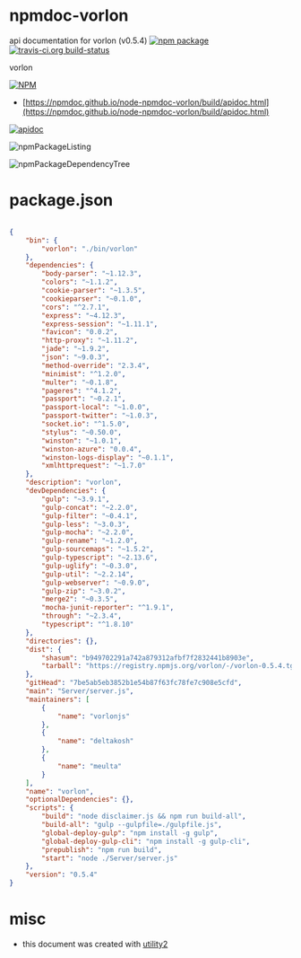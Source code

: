 # npmdoc-vorlon

api documentation for  vorlon (v0.5.4)  [![npm package](https://img.shields.io/npm/v/npmdoc-vorlon.svg?style=flat-square)](https://www.npmjs.org/package/npmdoc-vorlon) [![travis-ci.org build-status](https://api.travis-ci.org/npmdoc/node-npmdoc-vorlon.svg)](https://travis-ci.org/npmdoc/node-npmdoc-vorlon)

vorlon

[![NPM](https://nodei.co/npm/vorlon.png?downloads=true&downloadRank=true&stars=true)](https://www.npmjs.com/package/vorlon)

- [https://npmdoc.github.io/node-npmdoc-vorlon/build/apidoc.html](https://npmdoc.github.io/node-npmdoc-vorlon/build/apidoc.html)

[![apidoc](https://npmdoc.github.io/node-npmdoc-vorlon/build/screenCapture.buildCi.browser.%252Ftmp%252Fbuild%252Fapidoc.html.png)](https://npmdoc.github.io/node-npmdoc-vorlon/build/apidoc.html)

![npmPackageListing](https://npmdoc.github.io/node-npmdoc-vorlon/build/screenCapture.npmPackageListing.svg)

![npmPackageDependencyTree](https://npmdoc.github.io/node-npmdoc-vorlon/build/screenCapture.npmPackageDependencyTree.svg)



# package.json

```json

{
    "bin": {
        "vorlon": "./bin/vorlon"
    },
    "dependencies": {
        "body-parser": "~1.12.3",
        "colors": "~1.1.2",
        "cookie-parser": "~1.3.5",
        "cookieparser": "~0.1.0",
        "cors": "^2.7.1",
        "express": "~4.12.3",
        "express-session": "~1.11.1",
        "favicon": "0.0.2",
        "http-proxy": "~1.11.2",
        "jade": "~1.9.2",
        "json": "~9.0.3",
        "method-override": "2.3.4",
        "minimist": "^1.2.0",
        "multer": "~0.1.8",
        "pageres": "^4.1.2",
        "passport": "~0.2.1",
        "passport-local": "~1.0.0",
        "passport-twitter": "~1.0.3",
        "socket.io": "^1.5.0",
        "stylus": "~0.50.0",
        "winston": "~1.0.1",
        "winston-azure": "0.0.4",
        "winston-logs-display": "~0.1.1",
        "xmlhttprequest": "~1.7.0"
    },
    "description": "vorlon",
    "devDependencies": {
        "gulp": "~3.9.1",
        "gulp-concat": "~2.2.0",
        "gulp-filter": "~0.4.1",
        "gulp-less": "~3.0.3",
        "gulp-mocha": "~2.2.0",
        "gulp-rename": "~1.2.0",
        "gulp-sourcemaps": "~1.5.2",
        "gulp-typescript": "~2.13.6",
        "gulp-uglify": "~0.3.0",
        "gulp-util": "~2.2.14",
        "gulp-webserver": "~0.9.0",
        "gulp-zip": "~3.0.2",
        "merge2": "~0.3.5",
        "mocha-junit-reporter": "^1.9.1",
        "through": "~2.3.4",
        "typescript": "^1.8.10"
    },
    "directories": {},
    "dist": {
        "shasum": "b949702291a742a879312afbf7f2832441b8903e",
        "tarball": "https://registry.npmjs.org/vorlon/-/vorlon-0.5.4.tgz"
    },
    "gitHead": "7be5ab5eb3852b1e54b87f63fc78fe7c908e5cfd",
    "main": "Server/server.js",
    "maintainers": [
        {
            "name": "vorlonjs"
        },
        {
            "name": "deltakosh"
        },
        {
            "name": "meulta"
        }
    ],
    "name": "vorlon",
    "optionalDependencies": {},
    "scripts": {
        "build": "node disclaimer.js && npm run build-all",
        "build-all": "gulp --gulpfile=./gulpfile.js",
        "global-deploy-gulp": "npm install -g gulp",
        "global-deploy-gulp-cli": "npm install -g gulp-cli",
        "prepublish": "npm run build",
        "start": "node ./Server/server.js"
    },
    "version": "0.5.4"
}
```



# misc
- this document was created with [utility2](https://github.com/kaizhu256/node-utility2)
